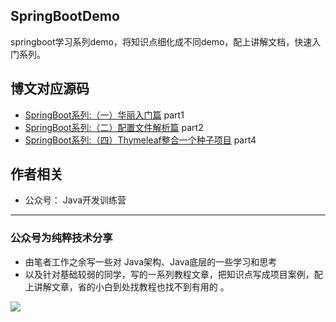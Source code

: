 ## SpringBootDemo
springboot学习系列demo，将知识点细化成不同demo，配上讲解文档，快速入门系列。



## 博文对应源码
- [SpringBoot系列:（一）华丽入门篇](https://mp.weixin.qq.com/s/D2zj94eBvDvUDTzSbmXV6Q) part1
- [SpringBoot系列:（二）配置文件解析篇](https://mp.weixin.qq.com/s/naYwXmbP4PvM2XC8ixwcKg) part2
- [SpringBoot系列:（四）Thymeleaf整合一个种子项目](https://mp.weixin.qq.com/s/4vG8gnC-PULX6okbvD19BQ) part4

## 作者相关
- 公众号： Java开发训练营 

---


### 公众号为纯粹技术分享
- 由笔者工作之余写一些对 Java架构、Java底层的一些学习和思考
- 以及针对基础较弱的同学，写的一系列教程文章，把知识点写成项目案例，配上讲解文章，省的小白到处找教程也找不到有用的 。


![](https://imgkr2.cn-bj.ufileos.com/4a3e58bc-441f-4879-b497-6edb5d36ca2d.jpg?UCloudPublicKey=TOKEN_8d8b72be-579a-4e83-bfd0-5f6ce1546f13&Signature=BaL%252BQCYcoBiF66mlpc1UT4P7KZM%253D&Expires=1603429894)


